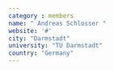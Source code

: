 ```yaml
---
category : members
name: " Andreas Schlosser " 
website: '#'
city: "Darmstadt"
university: "TU Darmstadt"
country: "Germany"
---
```


